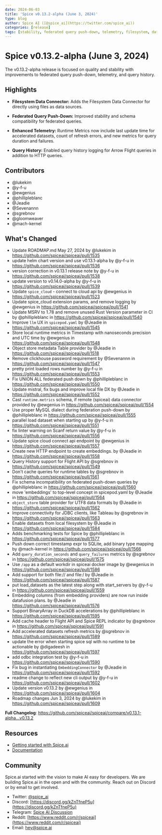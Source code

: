 ```yaml
---
date: 2024-06-03
title: 'Spice v0.13.2-alpha (June 3, 2024)'
type: blog
author: Spice AI ([@spice_ai](https://twitter.com/spice_ai))
categories: [release]
tags: [stability, federated query push-down, telemetry, filesystem, data connector, query history]
---
```


# Spice v0.13.2-alpha (June 3, 2024)

The v0.13.2-alpha release is focused on quality and stability with improvements to federated query push-down, telemetry, and query history.

## Highlights

- **Filesystem Data Connector:** Adds the Filesystem Data Connector for directly using files as data sources.

- **Federated Query Push-Down:** Improved stability and schema compatibility for federated queries.

- **Enhanced Telemetry:** Runtime Metrics now include last update time for accelerated datasets, count of refresh errors, and new metrics for query duration and failures.

- **Query History:** Enabled query history logging for Arrow Flight queries in addition to HTTP queries.

## Contributors

- @lukekim
- @y-f-u
- @ewgenius
- @phillipleblanc
- @Jeadie
- @Sevenannn
- @sgrebnov
- @gloomweaver
- @mach-kernel

## What's Changed

* Update ROADMAP.md May 27, 2024 by @lukekim in https://github.com/spiceai/spiceai/pull/1535
* update helm chart version and use v0.13.1-alpha by @y-f-u in https://github.com/spiceai/spiceai/pull/1536
* version correction in v0.13.1 release note by @y-f-u in https://github.com/spiceai/spiceai/pull/1538
* update version to v0.14.0-alpha by @y-f-u in https://github.com/spiceai/spiceai/pull/1539
* Update `spice_cloud` - connect to cloud api by @ewgenius in https://github.com/spiceai/spiceai/pull/1523
* Update spice_cloud extension params, and remove logging by @ewgenius in https://github.com/spiceai/spiceai/pull/1541
* Update MSRV to 1.78 and remove unused Rust Version parameter in CI by @phillipleblanc in https://github.com/spiceai/spiceai/pull/1540
* Improve `llm` UX in `spicepod.yaml` by @Jeadie in https://github.com/spiceai/spiceai/pull/1545
* Store local runtime metrics in Timestamp with nanoseconds precision and UTC time by @ewgenius in https://github.com/spiceai/spiceai/pull/1548
* Object store metadata Table provider by @Jeadie in https://github.com/spiceai/spiceai/pull/1518
* Remove clickhouse password requirement by @Sevenannn in https://github.com/spiceai/spiceai/pull/1547
* pretty print loaded rows number by @y-f-u in https://github.com/spiceai/spiceai/pull/1553
* Fix UNION ALL federated push down by @phillipleblanc in https://github.com/spiceai/spiceai/pull/1550
* Update mistral, fix bugs and improve local file DX by @Jeadie in https://github.com/spiceai/spiceai/pull/1552
* Cast `runtime.metrics` schema, if remote (spiceai) data connector provided by @ewgenius in https://github.com/spiceai/spiceai/pull/1554
* Use proper MySQL dialect during federation push-down by @phillipleblanc in https://github.com/spiceai/spiceai/pull/1555
* parallel load dataset when starting up  by @y-f-u in https://github.com/spiceai/spiceai/pull/1551
* fix linter warning on Scanf return value by @y-f-u in https://github.com/spiceai/spiceai/pull/1556
* Update spice cloud connect api endpoint by @ewgenius in https://github.com/spiceai/spiceai/pull/1557
* Create new HTTP endpoint to create embeddings. by @Jeadie in https://github.com/spiceai/spiceai/pull/1558
* Query History support for Flight API by @sgrebnov in https://github.com/spiceai/spiceai/pull/1549
* Don't cache queries for runtime tables by @sgrebnov in https://github.com/spiceai/spiceai/pull/1561
* Fix schema incompatibility on federated push-down queries by @phillipleblanc in https://github.com/spiceai/spiceai/pull/1560
* move 'embeddings' to top-level concept in spicepod.yaml by @Jeadie in https://github.com/spiceai/spiceai/pull/1564
* `object_store` table provider for UTF8 data formats by @Jeadie in https://github.com/spiceai/spiceai/pull/1562
* Improve connectivity for JDBC clients, like Tableau by @sgrebnov in https://github.com/spiceai/spiceai/pull/1563
* Enable datasets from local filesystem by @Jeadie in https://github.com/spiceai/spiceai/pull/1584
* Adds benchmarking tests for Spice by @phillipleblanc in https://github.com/spiceai/spiceai/pull/1577
* Push down correct timestamp expr to SQLite, add binary type mapping by @mach-kernel in https://github.com/spiceai/spiceai/pull/1566
* Add `query_duration_seconds` and `query_failures` metrics by @sgrebnov in https://github.com/spiceai/spiceai/pull/1575
* Use `/app` as a default workdir in spiceai docker image by @ewgenius in https://github.com/spiceai/spiceai/pull/1586
* Add support for both file:// and file:/ by @Jeadie in https://github.com/spiceai/spiceai/pull/1587
* put load_datasets as the latest step along with start_servers by @y-f-u in https://github.com/spiceai/spiceai/pull/1559
* Embedding columns (from embedding providers) are now run inside datafusion plans. by @Jeadie in https://github.com/spiceai/spiceai/pull/1576
* Support BinaryArray in DuckDB accelerations by @phillipleblanc in https://github.com/spiceai/spiceai/pull/1595
* Add cache header to Flight API and Spice REPL indicator by @sgrebnov in https://github.com/spiceai/spiceai/pull/1591
* Add accelerated datasets refresh metrics by @sgrebnov in https://github.com/spiceai/spiceai/pull/1589
* update the error when starting spice sql with no runtime to be actionable by @digadeesh in https://github.com/spiceai/spiceai/pull/1597
* add odbc integration test by @y-f-u in https://github.com/spiceai/spiceai/pull/1590
* Fix bug in instantiating `EmbeddingConnector` by @Jeadie in https://github.com/spiceai/spiceai/pull/1592
* readme change to reflect new cli output by @y-f-u in https://github.com/spiceai/spiceai/pull/1602
* Update version v0.13.2 by @ewgenius in https://github.com/spiceai/spiceai/pull/1604
* Roadmap changes Jun 3, 2024 by @lukekim in https://github.com/spiceai/spiceai/pull/1609

**Full Changelog**: https://github.com/spiceai/spiceai/compare/v0.13.1-alpha...v0.13.2

## Resources

- [Getting started with Spice.ai](https://docs.spiceai.org/getting-started/)
- [Documentation](https://docs.spiceai.org/)

## Community

Spice.ai started with the vision to make AI easy for developers. We are building Spice.ai in the open and with the community. Reach out on Discord or by email to get involved.

- Twitter: [@spice_ai](https://twitter.com/spice_ai)
- Discord: [https://discord.gg/kZnTfneP5u](https://discord.gg/kZnTfneP5u)
- Telegram: [Spice AI Discussion](https://t.me/spiceaichat)
- Reddit: [https://www.reddit.com/r/spiceai](https://www.reddit.com/r/spiceai)
- Email: [hey@spice.ai](mailto:hey@spice.ai)
